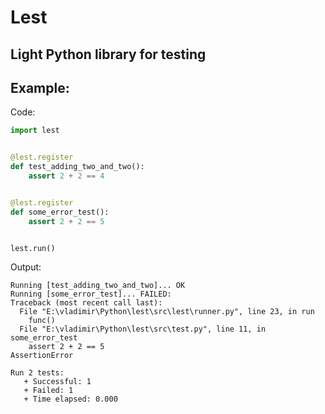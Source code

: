 # Lest

## Light Python library for testing

## Example:

Code:

```python
import lest


@lest.register
def test_adding_two_and_two():
    assert 2 + 2 == 4


@lest.register
def some_error_test():
    assert 2 + 2 == 5


lest.run()
```

Output:

```text
Running [test_adding_two_and_two]... OK
Running [some_error_test]... FAILED:
Traceback (most recent call last):
  File "E:\vladimir\Python\lest\src\lest\runner.py", line 23, in run
    func()
  File "E:\vladimir\Python\lest\src\test.py", line 11, in some_error_test
    assert 2 + 2 == 5
AssertionError

Run 2 tests:
   + Successful: 1
   + Failed: 1
   + Time elapsed: 0.000
```
